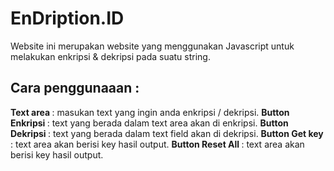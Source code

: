# EnDription.ID
Website ini merupakan website yang menggunakan Javascript untuk melakukan enkripsi &amp; dekripsi pada suatu string.

<h2>Cara penggunaaan :</h2> 
<b> Text area </b> : masukan text yang ingin anda enkripsi / dekripsi.
<b> Button Enkripsi </b> : text yang berada dalam text area akan di enkripsi.
<b> Button Dekripsi </b> : text yang berada dalam text field akan di dekripsi.
<b> Button Get key </b> : text area akan berisi key hasil output.
<b> Button Reset All </b> : text area akan berisi key hasil output.

